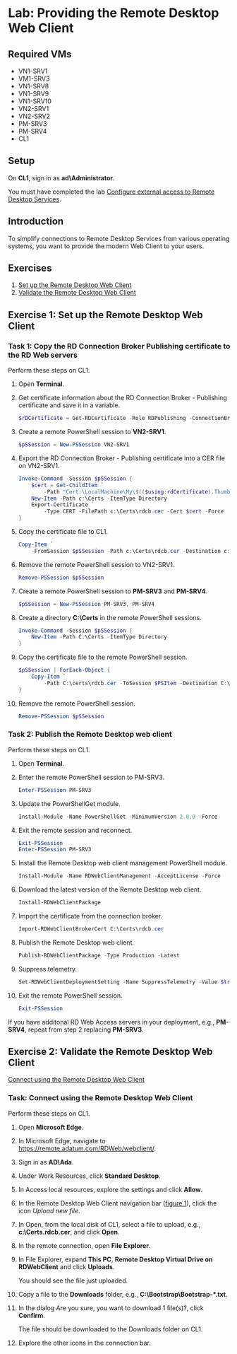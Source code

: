 # Lab: Providing the Remote Desktop Web Client

## Required VMs

* VN1-SRV1
* VM1-SRV3
* VN1-SRV8
* VN1-SRV9
* VN1-SRV10
* VN2-SRV1
* VN2-SRV2
* PM-SRV3
* PM-SRV4
* CL1

## Setup

On **CL1**, sign in as **ad\\Administrator**.

You must have completed the lab [Configure external access to Remote Desktop Services](Configure-external-access-to-Remote-Desktop-Services.md).

## Introduction

To simplify connections to Remote Desktop Services from various operating systems, you want to provide the modern Web Client to your users.

## Exercises

1. [Set up the Remote Desktop Web Client](#exercise-1-set-up-the-remote-desktop-web-client)
2. [Validate the Remote Desktop Web Client](#exercise-2-validate-the-remote-desktop-web-client)

## Exercise 1: Set up the Remote Desktop Web Client

### Task 1: Copy the RD Connection Broker Publishing certificate to the RD Web servers

Perform these steps on CL1.

1. Open **Terminal**.
1. Get certificate information about the RD Connection Broker - Publishing certificate and save it in a variable.

    ````powershell
    $rDCertificate = Get-RDCertificate -Role RDPublishing -ConnectionBroker VN2-SRV1.ad.adatum.com
    ````

1. Create a remote PowerShell session to **VN2-SRV1**.

    ````powershell
    $pSSession = New-PSSession VN2-SRV1
    ````

1. Export the RD Connection Broker - Publishing certificate into a CER file on VN2-SRV1.

    ````powershell
    Invoke-Command -Session $pSSession {
        $cert = Get-ChildItem `
            -Path "Cert:\LocalMachine\My\$(($using:rdCertificate).Thumbprint)"
        New-Item -Path c:\Certs -ItemType Directory
        Export-Certificate `
            -Type CERT -FilePath c:\Certs\rdcb.cer -Cert $cert -Force
    }
    ````

1. Copy the certificate file to CL1.

    ````powershell
    Copy-Item `
        -FromSession $pSSession -Path c:\Certs\rdcb.cer -Destination c:\Certs
    ````

1. Remove the remote PowerShell session to VN2-SRV1.

    ````powershell
    Remove-PSSession $pSSession
    ````

1. Create a remote PowerShell session to **PM-SRV3** and **PM-SRV4**.

    ````powershell
    $pSSession = New-PSSession PM-SRV3, PM-SRV4
    ````

1. Create a directory **C:\Certs** in the remote PowerShell sessions.

    ````powershell
    Invoke-Command -Session $pSSession { 
        New-Item -Path C:\Certs -ItemType Directory
    }

1. Copy the certificate file to the remote PowerShell session.

    ````powershell
    $pSSession | ForEach-Object { 
        Copy-Item `
            -Path C:\certs\rdcb.cer -ToSession $PSItem -Destination C:\Certs
    }
    ````

1. Remove the remote PowerShell session.

    ````powershell
    Remove-PSSession $pSSession
    ````

### Task 2: Publish the Remote Desktop web client

Perform these steps on CL1.

1. Open **Terminal**.

1. Enter the remote PowerShell session to PM-SRV3.

    ````powershell
    Enter-PSSession PM-SRV3
    ````

1. Update the PowerShellGet module.

    ````powershell
    Install-Module -Name PowerShellGet -MinimumVersion 2.0.0 -Force
    ````

1. Exit the remote session and reconnect.

    ````powershell
    Exit-PSSession
    Enter-PSSession PM-SRV3
    ````

1. Install the Remote Desktop web client management PowerShell module.

    ````powershell
    Install-Module -Name RDWebClientManagement -AcceptLicense -Force
    ````

1. Download the latest version of the Remote Desktop web client.

    ````powershell
    Install-RDWebClientPackage
    ````

1. Import the certificate from the connection broker.

    ````powershell
    Import-RDWebClientBrokerCert C:\Certs\rdcb.cer
    ````

1. Publish the Remote Desktop web client.

    ````powershell
    Publish-RDWebClientPackage -Type Production -Latest
    ````

1. Suppress telemetry.

    ````powershell
    Set-RDWebClientDeploymentSetting -Name SuppressTelemetry -Value $true
    ````

1. Exit the remote PowerShell session.

    ````powershell
    Exit-PSSession
    ````

If you have additonal RD Web Access servers in your deployment, e.g., **PM-SRV4**, repeat from step 2 replacing **PM-SRV3**.

## Exercise 2: Validate the Remote Desktop Web Client

[Connect using the Remote Desktop Web Client](#task-connect-using-the-remote-desktop-web-client)

### Task: Connect using the Remote Desktop Web Client

Perform these steps on CL1.

1. Open **Microsoft Edge**.
1. In Microsoft Edge, navigate to <https://remote.adatum.com/RDWeb/webclient/>.
1. Sign in as **AD\Ada**.
1. Under Work Resources, click **Standard Desktop**.
1. In Access local resources, explore the settings and click **Allow**.
1. In the Remote Desktop Web Client navigation bar ([figure 1]), click the icon *Upload new file*.
1. In Open, from the local disk of CL1, select a file to upload, e.g., **c:\Certs.rdcb.cer**, and click **Open**.
1. In the remote connection, open **File Explorer**.
1. In File Explorer, expand **This PC**, **Remote Desktop Virtual Drive on RDWebClient** and click **Uploads**.

    You should see the file just uploaded.

1. Copy a file to the **Downloads** folder, e.g., **C:\Bootstrap\Bootstrap-*.txt**.
1. In the dialog Are you sure, you want to download 1 file(s)?, click **Confirm**.

    The file should be downloaded to the Downloads folder on CL1.

1. Explore the other icons in the connection bar.

[figure 1]: /images/Remote-Desktop-Web-Client-navigation-bar.png

